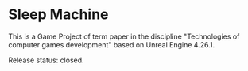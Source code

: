 # Sleep Machine
This is a Game Project of term paper in the discipline "Technologies of computer games development" based on Unreal Engine 4.26.1.

Release status: closed.
